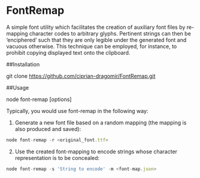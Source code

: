 # FontRemap
A simple font utility which facilitates the creation of auxiliary font files by re-mapping character codes to arbitrary glyphs. Pertinent strings can then be ‘enciphered’ such that they are only legible under the generated font and vacuous otherwise. This technique can be employed, for instance, to prohibit copying displayed text onto the clipboard.

##Installation

git clone https://github.com/ciprian-dragomir/FontRemap.git

##Usage

node font-remap [options]

Typically, you would use font-remap in the following way:
1. Generate a new font file based on a random mapping (the mapping is also produced and saved):

````javascript
node font-remap -r <original_font.ttf>
````

2. Use the created font-mapping to encode strings whose character representation is to be concealed:

````javascript
node font-remap -s 'String to encode' -m <font-map.json>
````
